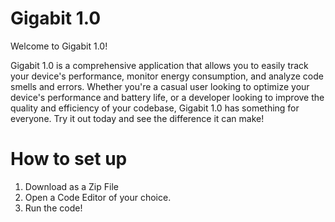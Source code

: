 # Gigabit 1.0

Welcome to Gigabit 1.0! 

Gigabit 1.0 is a comprehensive application that allows you to easily track your device's performance, monitor energy consumption, and analyze code smells and errors. Whether you're a casual user looking to optimize your device's performance and battery life, or a developer looking to improve the quality and efficiency of your codebase, Gigabit 1.0 has something for everyone. Try it out today and see the difference it can make! 

# How to set up
1. Download as a Zip File
2. Open a Code Editor of your choice. 
3. Run the code!

